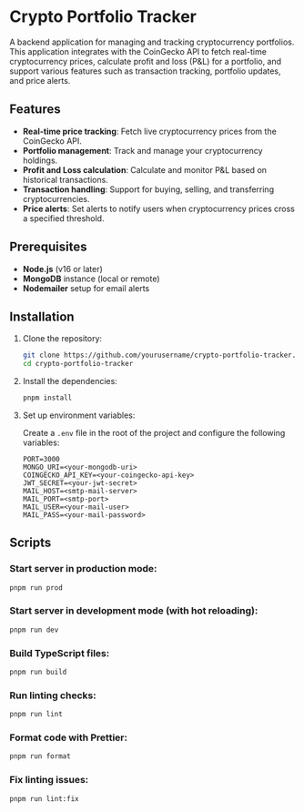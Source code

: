 


# Crypto Portfolio Tracker

A backend application for managing and tracking cryptocurrency portfolios. This application integrates with the CoinGecko API to fetch real-time cryptocurrency prices, calculate profit and loss (P&L) for a portfolio, and support various features such as transaction tracking, portfolio updates, and price alerts.

## Features

- **Real-time price tracking**: Fetch live cryptocurrency prices from the CoinGecko API.
- **Portfolio management**: Track and manage your cryptocurrency holdings.
- **Profit and Loss calculation**: Calculate and monitor P&L based on historical transactions.
- **Transaction handling**: Support for buying, selling, and transferring cryptocurrencies.
- **Price alerts**: Set alerts to notify users when cryptocurrency prices cross a specified threshold.

## Prerequisites

- **Node.js** (v16 or later)
- **MongoDB** instance (local or remote)
- **Nodemailer** setup for email alerts

## Installation

1. Clone the repository:

    ```bash
    git clone https://github.com/yourusername/crypto-portfolio-tracker.git
    cd crypto-portfolio-tracker
    ```

2. Install the dependencies:

    ```bash
    pnpm install
    ```

3. Set up environment variables:
    
    Create a `.env` file in the root of the project and configure the following variables:

    ```plaintext
    PORT=3000
    MONGO_URI=<your-mongodb-uri>
    COINGECKO_API_KEY=<your-coingecko-api-key>
    JWT_SECRET=<your-jwt-secret>
    MAIL_HOST=<smtp-mail-server>
    MAIL_PORT=<smtp-port>
    MAIL_USER=<your-mail-user>
    MAIL_PASS=<your-mail-password>
    ```

## Scripts

### Start server in production mode:
  
```bash
pnpm run prod
```

### Start server in development mode (with hot reloading):

```bash
pnpm run dev
```

### Build TypeScript files:

```bash
pnpm run build
```

### Run linting checks:

```bash
pnpm run lint
```

### Format code with Prettier:

```bash
pnpm run format
```

### Fix linting issues:

```bash
pnpm run lint:fix
```



